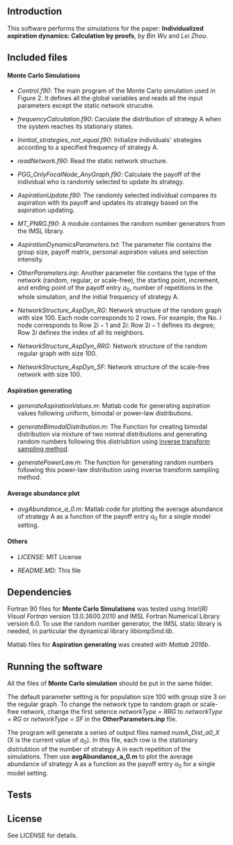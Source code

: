 ## Introduction

This software performs the simulations for the paper: **Individualized aspiration dynamics: Calculation by proofs**, by *Bin Wu* and *Lei Zhou*.

## Included files

#### Monte Carlo Simulations
- *Control.f90*: The main program of the Monte Carlo simulation used in Figure 2. It defines all the global variables and reads all the input parameters except the static network strucutre. 

- *frequencyCalculation.f90*: Caculate the distribution of strategy A when the system reaches its stationary states.

- *Inintial_strategies_not_equal.f90*: Initialize individuals' strategies according to a specified frequency of strategy A.

- *readNetwork.f90*: Read the static network structure.

- *PGG_OnlyFocalNode_AnyGraph.f90*: Calculate the payoff of the individual who is randomly selected to update its strategy.

- *AspirationUpdate.f90*: The randomly selected individual compares its aspiration with its payoff and updates its strategy based on the aspiration updating.

- *MT_PNRG.f90*: A module containes the random number generators from the IMSL library. 

- *AspirationDynamicsParameters.txt*: The parameter file contains the group size, payoff matrix, personal aspiration values and selection intensity.

- *OtherParameters.inp*: Another parameter file contains the type of the network (random, regular, or scale-free), the starting point, increment, and ending point of the payoff entry $a_0$, number of repetitions in the whole simulation, and the initial frequency of strategy A.

- *NetworkStructure_AspDyn_RG*: Network structure of the random graph with size 100. Each node corresponds to 2 rows. For example, the No. $i$ node corresponds to Row $2i-1$ and $2i$: Row $2i-1$ defines its degree; Row $2i$ defines the index of all its neighbors. 

- *NetworkStructure_AspDyn_RRG*: Network structure of the random regular graph with size 100. 

- *NetworkStructure_AspDyn_SF*: Network structure of the scale-free network with size 100.

#### Aspiration generating
- *generateAspirationValues.m*: Matlab code for generating aspiration values following uniform, bimodal or power-law distributions.

- *generateBimodalDistribution.m*: The Function for creating bimodal distribution via mixture of two nomral distributions and generating random numbers following this distriubtion using [inverse transform sampling method](https://en.wikipedia.org/wiki/Inverse_transform_sampling).

- *generatePowerLaw.m*: The function for generating random numbers following this power-law distribution using inverse transform sampling method.

#### Average abundance plot
- *avgAbundance_a_0.m*: Matlab code for plotting the average abundance of strategy A as a function of the payoff entry $a_0$ for a single model setting.

#### Others
- *LICENSE*: MIT License

- *README.MD*: This file 


## Dependencies

Fortran 90 files for **Monte Carlo Simulations** was tested using *Intel(R) Visual Fortran* version 13.0.3600.2010 and IMSL Fortran Numerical Library version 6.0. To use the random number generator, the IMSL static library is needed, in particular the dynamical library *libiomp5md.lib*. 

Matlab files for **Aspiration generating** was created with *Matlab 2016b*.


## Running the software

All the files of **Monte Carlo simulation** should be put in the same folder. 

The default parameter setting is for population size 100 with group size 3 on the regular graph. To change the network type to random graph or scale-free network, change the first setence *networkType = RRG* to  *networkType = RG* or *networkType = SF* in the **OtherParameters.inp** file.

The program will generate a series of output files named *numA_Dist_a0_X* (X is the current value of $a_0$). In this file, each row is the stationary distriubtion of the number of strategy A in each repetition of the simulations. Then use **avgAbundance_a_0.m** to plot the average abundance of strategy A as a function as the payoff entry $a_0$ for a single model setting.

## Tests



## License

See LICENSE for details. 
